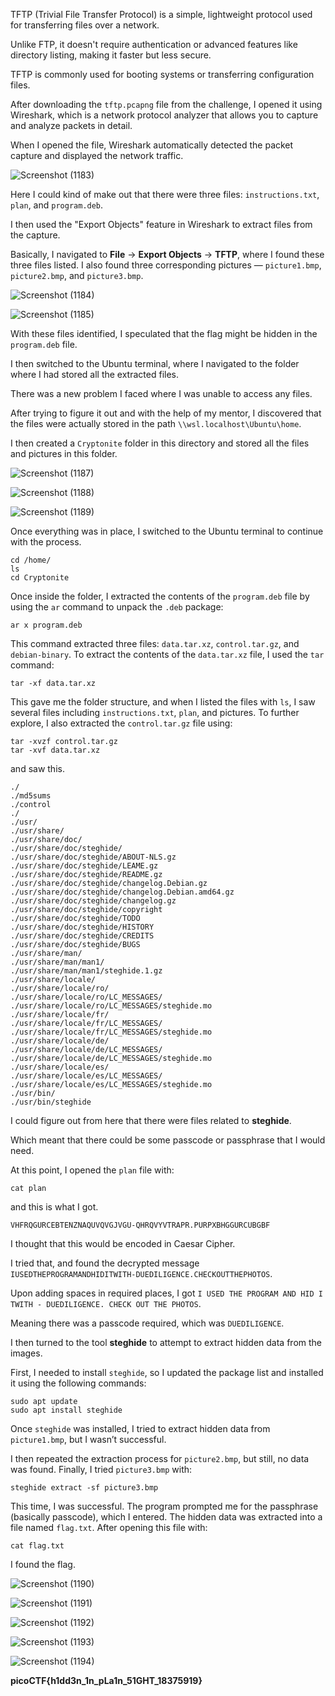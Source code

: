 TFTP (Trivial File Transfer Protocol) is a simple, lightweight protocol used for transferring files over a network.

Unlike FTP, it doesn't require authentication or advanced features like directory listing, making it faster but less secure.

TFTP is commonly used for booting systems or transferring configuration files.

After downloading the `tftp.pcapng` file from the challenge, I opened it using Wireshark, which is a network protocol analyzer that allows you to capture and analyze packets in detail.

When I opened the file, Wireshark automatically detected the packet capture and displayed the network traffic.

![Screenshot (1183)](https://github.com/user-attachments/assets/95fed90d-ddf2-400f-a018-c049fd40d431)


Here I could kind of make out that there were three files: `instructions.txt`, `plan`, and `program.deb`.

I then used the "Export Objects" feature in Wireshark to extract files from the capture.

Basically, I navigated to **File** → **Export Objects** → **TFTP**, where I found these three files listed. I also found three corresponding pictures — `picture1.bmp`, `picture2.bmp`, and `picture3.bmp`.

![Screenshot (1184)](https://github.com/user-attachments/assets/51d6e099-8925-40fc-9dcf-4008dc0fc685)


![Screenshot (1185)](https://github.com/user-attachments/assets/dff16cd8-d657-4e5f-9617-e662e484794d)


With these files identified, I speculated that the flag might be hidden in the `program.deb` file.

I then switched to the Ubuntu terminal, where I navigated to the folder where I had stored all the extracted files.

There was a new problem I faced where I was unable to access any files.

After trying to figure it out and with the help of my mentor, I discovered that the files were actually stored in the path `\\wsl.localhost\Ubuntu\home`.

I then created a `Cryptonite` folder in this directory and stored all the files and pictures in this folder.

![Screenshot (1187)](https://github.com/user-attachments/assets/a1369ffe-d0a5-4698-b004-b2eb4a384bb3)


![Screenshot (1188)](https://github.com/user-attachments/assets/a217e454-05a7-4b5f-ad51-2a1ad4596335)


![Screenshot (1189)](https://github.com/user-attachments/assets/7ad564f9-24a6-4e00-b7d4-3f817f7b277a)


Once everything was in place, I switched to the Ubuntu terminal to continue with the process.

```
cd /home/
ls
cd Cryptonite
```

Once inside the folder, I extracted the contents of the `program.deb` file by using the `ar` command to unpack the `.deb` package:

```
ar x program.deb
```

This command extracted three files: `data.tar.xz`, `control.tar.gz`, and `debian-binary`. To extract the contents of the `data.tar.xz` file, I used the `tar` command:

```
tar -xf data.tar.xz
```

This gave me the folder structure, and when I listed the files with `ls`, I saw several files including `instructions.txt`, `plan`, and pictures. To further explore, I also extracted the `control.tar.gz` file using:

```
tar -xvzf control.tar.gz
tar -xvf data.tar.xz
```

and saw this.

```
./
./md5sums
./control
./
./usr/
./usr/share/
./usr/share/doc/
./usr/share/doc/steghide/
./usr/share/doc/steghide/ABOUT-NLS.gz
./usr/share/doc/steghide/LEAME.gz
./usr/share/doc/steghide/README.gz
./usr/share/doc/steghide/changelog.Debian.gz
./usr/share/doc/steghide/changelog.Debian.amd64.gz
./usr/share/doc/steghide/changelog.gz
./usr/share/doc/steghide/copyright
./usr/share/doc/steghide/TODO
./usr/share/doc/steghide/HISTORY
./usr/share/doc/steghide/CREDITS
./usr/share/doc/steghide/BUGS
./usr/share/man/
./usr/share/man/man1/
./usr/share/man/man1/steghide.1.gz
./usr/share/locale/
./usr/share/locale/ro/
./usr/share/locale/ro/LC_MESSAGES/
./usr/share/locale/ro/LC_MESSAGES/steghide.mo
./usr/share/locale/fr/
./usr/share/locale/fr/LC_MESSAGES/
./usr/share/locale/fr/LC_MESSAGES/steghide.mo
./usr/share/locale/de/
./usr/share/locale/de/LC_MESSAGES/
./usr/share/locale/de/LC_MESSAGES/steghide.mo
./usr/share/locale/es/
./usr/share/locale/es/LC_MESSAGES/
./usr/share/locale/es/LC_MESSAGES/steghide.mo
./usr/bin/
./usr/bin/steghide
```

I could figure out from here that there were files related to **steghide**.

Which meant that there could be some passcode or passphrase that I would need.

At this point, I opened the `plan` file with:

```
cat plan
```

and this is what I got.

```
VHFRQGURCEBTENZNAQUVQVGJVGU-QHRQVYVTRAPR.PURPXBHGGURCUBGBF
```

I thought that this would be encoded in Caesar Cipher.

I tried that, and found the decrypted message `IUSEDTHEPROGRAMANDHIDITWITH-DUEDILIGENCE.CHECKOUTTHEPHOTOS`.

Upon adding spaces in required places, I got `I USED THE PROGRAM AND HID I TWITH - DUEDILIGENCE. CHECK OUT THE PHOTOS`.

Meaning there was a passcode required, which was `DUEDILIGENCE`.

I then turned to the tool **steghide** to attempt to extract hidden data from the images.

First, I needed to install `steghide`, so I updated the package list and installed it using the following commands:

```
sudo apt update
sudo apt install steghide
```

Once `steghide` was installed, I tried to extract hidden data from `picture1.bmp`, but I wasn’t successful.

I then repeated the extraction process for `picture2.bmp`, but still, no data was found. Finally, I tried `picture3.bmp` with:

```
steghide extract -sf picture3.bmp
```

This time, I was successful. The program prompted me for the passphrase (basically passcode), which I entered. The hidden data was extracted into a file named `flag.txt`. After opening this file with:

```
cat flag.txt
```

I found the flag.

![Screenshot (1190)](https://github.com/user-attachments/assets/7a8b1d72-2bc6-49a8-a5f2-a9524cbcb9be)


![Screenshot (1191)](https://github.com/user-attachments/assets/445ee3d7-2d36-46af-a21b-4b2242404a74)


![Screenshot (1192)](https://github.com/user-attachments/assets/47e8f3c3-5c8b-4924-8906-f674e81693b1)


![Screenshot (1193)](https://github.com/user-attachments/assets/ee6d7b38-3ef6-4045-804b-66c319d05fd4)


![Screenshot (1194)](https://github.com/user-attachments/assets/2b288065-adc1-4872-ac60-a466a74d8f72)


**picoCTF{h1dd3n_1n_pLa1n_51GHT_18375919}**
